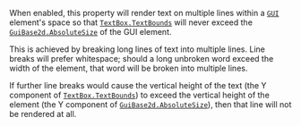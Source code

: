When enabled, this property will render text on multiple lines within a
[`GUI`](https://create.roblox.com/docs/reference/engine/classes/TextBox) element's space so that [`TextBox.TextBounds`](https://create.roblox.com/docs/reference/engine/classes/TextBox#TextBounds)
will never exceed the [`GuiBase2d.AbsoluteSize`](https://create.roblox.com/docs/reference/engine/classes/GuiBase2d#AbsoluteSize) of the GUI element.

This is achieved by breaking long lines of text into multiple lines. Line
breaks will prefer whitespace; should a long unbroken word exceed the
width of the element, that word will be broken into multiple lines.

If further line breaks would cause the vertical height of the text (the Y
component of [`TextBox.TextBounds`](https://create.roblox.com/docs/reference/engine/classes/TextBox#TextBounds)) to exceed the vertical height of
the element (the Y component of [`GuiBase2d.AbsoluteSize`](https://create.roblox.com/docs/reference/engine/classes/GuiBase2d#AbsoluteSize)), then that
line will not be rendered at all.